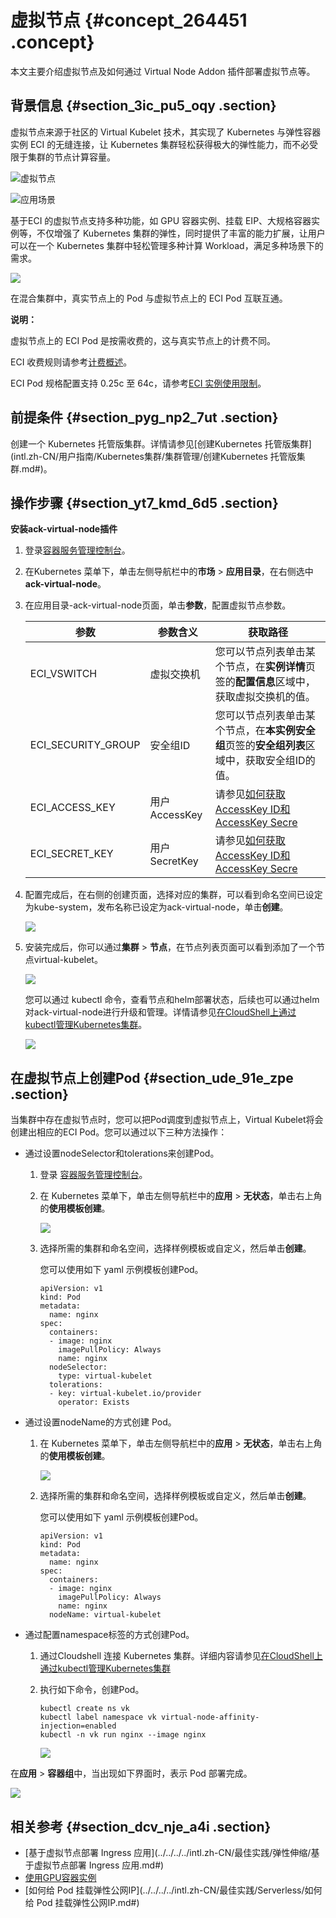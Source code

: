 # 虚拟节点 {#concept_264451 .concept}

本文主要介绍虚拟节点及如何通过 Virtual Node Addon 插件部署虚拟节点等。

## 背景信息 {#section_3ic_pu5_oqy .section}

虚拟节点来源于社区的 Virtual Kubelet 技术，其实现了 Kubernetes 与弹性容器实例 ECI 的无缝连接，让 Kubernetes 集群轻松获得极大的弹性能力，而不必受限于集群的节点计算容量。

![](images/47140_zh-CN.png "虚拟节点")

![](images/47291_zh-CN.png "应用场景")

基于ECI 的虚拟节点支持多种功能，如 GPU 容器实例、挂载 EIP、大规格容器实例等，不仅增强了 Kubernetes 集群的弹性，同时提供了丰富的能力扩展，让用户可以在一个 Kubernetes 集群中轻松管理多种计算 Workload，满足多种场景下的需求。

![](http://static-aliyun-doc.oss-cn-hangzhou.aliyuncs.com/assets/img/218258/155860773447141_zh-CN.png)

在混合集群中，真实节点上的 Pod 与虚拟节点上的 ECI Pod 互联互通。

**说明：** 

虚拟节点上的 ECI Pod 是按需收费的，这与真实节点上的计费不同。

ECI 收费规则请参考[计费概述](https://help.aliyun.com/document_detail/89142.html)。

ECI Pod 规格配置支持 0.25c 至 64c，请参考[ECI 实例使用限制](https://help.aliyun.com/document_detail/89138.html)。

## 前提条件 {#section_pyg_np2_7ut .section}

创建一个 Kubernetes 托管版集群。详情请参见[创建Kubernetes 托管版集群](intl.zh-CN/用户指南/Kubernetes集群/集群管理/创建Kubernetes 托管版集群.md#)。

## 操作步骤 {#section_yt7_kmd_6d5 .section}

**安装ack-virtual-node插件** 

1.  登录[容器服务管理控制台](https://cs.console.aliyun.com/)。
2.  在Kubernetes 菜单下，单击左侧导航栏中的**市场** \> **应用目录**，在右侧选中**ack-virtual-node**。
3.  在应用目录-ack-virtual-node页面，单击**参数**，配置虚拟节点参数。

    |参数|参数含义|获取路径|
    |--|----|----|
    |ECI\_VSWITCH|虚拟交换机|您可以节点列表单击某个节点，在**实例详情**页签的**配置信息**区域中，获取虚拟交换机的值。|
    |ECI\_SECURITY\_GROUP|安全组ID|您可以节点列表单击某个节点，在**本实例安全组**页签的**安全组列表**区域中，获取安全组ID的值。|
    |ECI\_ACCESS\_KEY|用户AccessKey|请参见[如何获取AccessKey ID和AccessKey Secre](https://help.aliyun.com/knowledge_detail/38738.html)|
    |ECI\_SECRET\_KEY|用户SecretKey|请参见[如何获取AccessKey ID和AccessKey Secre](https://help.aliyun.com/knowledge_detail/38738.html)|

4.  配置完成后，在右侧的创建页面，选择对应的集群，可以看到命名空间已设定为kube-system，发布名称已设定为ack-virtual-node，单击**创建**。

    ![](http://static-aliyun-doc.oss-cn-hangzhou.aliyuncs.com/assets/img/218258/155860773447256_zh-CN.png)

5.  安装完成后，你可以通过**集群** \> **节点**，在节点列表页面可以看到添加了一个节点virtual-kubelet。

    ![](http://static-aliyun-doc.oss-cn-hangzhou.aliyuncs.com/assets/img/218258/155860773447272_zh-CN.png)

    您可以通过 kubectl 命令，查看节点和helm部署状态，后续也可以通过helm对ack-virtual-node进行升级和管理。详情请参见[在CloudShell上通过kubectl管理Kubernetes集群](intl.zh-CN/用户指南/Kubernetes集群/集群管理/在CloudShell上通过kubectl管理Kubernetes集群.md#)。

    ![](http://static-aliyun-doc.oss-cn-hangzhou.aliyuncs.com/assets/img/218258/155860773447274_zh-CN.png)


## 在虚拟节点上创建Pod {#section_ude_91e_zpe .section}

当集群中存在虚拟节点时，您可以把Pod调度到虚拟节点上，Virtual Kubelet将会创建出相应的ECI Pod。您可以通过以下三种方法操作：

-   通过设置nodeSelector和tolerations来创建Pod。
    1.  登录 [容器服务管理控制台](https://cs.console.aliyun.com/)。
    2.  在 Kubernetes 菜单下，单击左侧导航栏中的**应用** \> **无状态**，单击右上角的**使用模板创建**。

        ![](http://static-aliyun-doc.oss-cn-hangzhou.aliyuncs.com/assets/img/218258/155860773447286_zh-CN.png)

    3.  选择所需的集群和命名空间，选择样例模板或自定义，然后单击**创建**。

        您可以使用如下 yaml 示例模板创建Pod。

        ``` {#codeblock_9gq_lu5_8mt}
        apiVersion: v1
        kind: Pod
        metadata:
          name: nginx
        spec:
          containers:
          - image: nginx
            imagePullPolicy: Always
            name: nginx
          nodeSelector:
            type: virtual-kubelet
          tolerations:
          - key: virtual-kubelet.io/provider
            operator: Exists
        ```

-   通过设置nodeName的方式创建 Pod。
    1.  在 Kubernetes 菜单下，单击左侧导航栏中的**应用** \> **无状态**，单击右上角的**使用模板创建**。

        ![](http://static-aliyun-doc.oss-cn-hangzhou.aliyuncs.com/assets/img/218258/155860773447286_zh-CN.png)

    2.  选择所需的集群和命名空间，选择样例模板或自定义，然后单击**创建**。

        您可以使用如下 yaml 示例模板创建Pod。

        ``` {#codeblock_hyh_066_7dg}
        apiVersion: v1
        kind: Pod
        metadata:
          name: nginx
        spec:
          containers:
          - image: nginx
            imagePullPolicy: Always
            name: nginx
          nodeName: virtual-kubelet
        ```

-   通过配置namespace标签的方式创建Pod。
    1.  通过Cloudshell 连接 Kubernetes 集群。详细内容请参见[在CloudShell上通过kubectl管理Kubernetes集群](intl.zh-CN/用户指南/Kubernetes集群/集群管理/在CloudShell上通过kubectl管理Kubernetes集群.md#)
    2.  执行如下命令，创建Pod。

        ``` {#codeblock_y9o_npq_tfi}
        kubectl create ns vk
        kubectl label namespace vk virtual-node-affinity-injection=enabled
        kubectl -n vk run nginx --image nginx
        ```

        ![](http://static-aliyun-doc.oss-cn-hangzhou.aliyuncs.com/assets/img/218258/155860773547288_zh-CN.png)


在**应用** \> **容器组**中，当出现如下界面时，表示 Pod 部署完成。

![](http://static-aliyun-doc.oss-cn-hangzhou.aliyuncs.com/assets/img/218258/155860773547290_zh-CN.png)

## 相关参考 {#section_dcv_nje_a4i .section}

-   [基于虚拟节点部署 Ingress 应用](../../../../intl.zh-CN/最佳实践/弹性伸缩/基于虚拟节点部署 Ingress 应用.md#)
-   [使用GPU容器实例](../../../../intl.zh-CN/最佳实践/Serverless/使用GPU容器实例.md#)
-   [如何给 Pod 挂载弹性公网IP](../../../../intl.zh-CN/最佳实践/Serverless/如何给 Pod 挂载弹性公网IP.md#)

